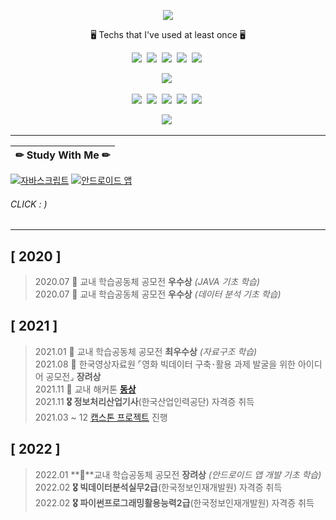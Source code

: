 <p align="center">
  <img src="https://capsule-render.vercel.app/api?type=wave&color=FFC0CB&height=300&section=header&text=YuBeen : )&fontSize=70" />
</p>

<p align="center"> 🖥 Techs that I've used at least once 🖥 </p>


<p align="center">
  <img src="https://img.shields.io/badge/C-A8B9CC?style=flat-square&logo=C&logoColor=white"/></a>&nbsp 
  <img src="https://img.shields.io/badge/Python-3766AB?style=flat-square&logo=Python&logoColor=white"/></a>&nbsp 
  <img src="https://img.shields.io/badge/Java-007396?style=flat-square&logo=Java&logoColor=white"/></a>&nbsp 
  <img src="https://img.shields.io/badge/C++-00599C?style=flat-square&logo=C%2B%2B&logoColor=white"/></a>&nbsp
  <img src="https://img.shields.io/badge/R-276DC3?style=flat-square&logo=R&logoColor=white"/></a>&nbsp

<p align="center">
  <img src="https://img.shields.io/badge/JavaScript-F7DF1E?style=flat-square&logo=JavaScript&logoColor=white"/></a>&nbsp
  
<p align="center">
  <img src="https://img.shields.io/badge/Eclipse IDE-2C2255?style=flat-square&logo=Eclipse IDE&logoColor=white"/></a>&nbsp
  <img src="https://img.shields.io/badge/PyCharm-000000?style=flat-square&logo=PyCharm&logoColor=white"/></a>&nbsp
  <img src="https://img.shields.io/badge/Visual Studio Code-007ACC?style=flat-square&logo=Visual Studio Code&logoColor=white"/></a>&nbsp
  <img src="https://img.shields.io/badge/Jupyter-F37626?style=flat-square&logo=Jupyter&logoColor=white"/></a>&nbsp
  <img src="https://img.shields.io/badge/AndroidStudio-3DDC84?style=flat-square&logo=AndroidStudio&logoColor=white"/></a>&nbsp
  
<p align="center">
  <img src="https://img.shields.io/badge/Django-092E20?style=flat-square&logo=Django&logoColor=white"/></a>&nbsp 

---  
  
|✏ Study With Me ✏ |
|:-----:|
[![자바스크립트](https://img.shields.io/badge/JavaScript-F7DF1E?style=flat-square&logo=JavaScript&logoColor=white)](https://github.com/dbqls200/Study-JavaScript) [![안드로이드 앱](https://img.shields.io/badge/Android-3DDC84?style=flat-square&logo=Android&logoColor=white)](https://github.com/dbqls200/Study-Android-1)

###### CLICK : )

  
---  
## [ 2020 ]  
>2020.07  **🥈** 교내 학습공동체 공모전 **우수상** *(JAVA 기초 학습)*  
>2020.07  **🥈** 교내 학습공동체 공모전 **우수상** *(데이터 분석 기초 학습)*  

## [ 2021 ]  
>2021.01  **🥇** 교내 학습공동체 공모전 **최우수상** *(자료구조 학습)*   
>2021.08  **🏅** 한국영상자료원 ⌜영화 빅데이터 구축･활용 과제 발굴을 위한 아이디어 공모전⌟ **장려상**   
>2021.11 **🥉** 교내 해커톤 [**동상**](https://github.com/dbqls200/2021Gyeongsothon)    
>2021.11 **🎖 정보처리산업기사**(한국산업인력공단) 자격증 취득    
>2021.03 ~ 12 [캡스톤 프로젝트](https://github.com/sssuunnnm/capstonedesign2021) 진행  

## [ 2022 ]  
>2022.01 **🏅**교내 학습공동체 공모전 **장려상** *(안드로이드 앱 개발 기초 학습)*  
>2022.02 **🎖 빅데이터분석실무2급**(한국정보인재개발원) 자격증 취득  
>2022.02 **🎖 파이썬프로그래밍활용능력2급**(한국정보인재개발원) 자격증 취득
